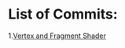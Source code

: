 # List of Commits:

1.[Vertex and Fragment Shader](https://github.com/ShantanuJamble/OpenglTest/commit/30bd588a29ef81b9373163de0bc5ffcc8c382493)
